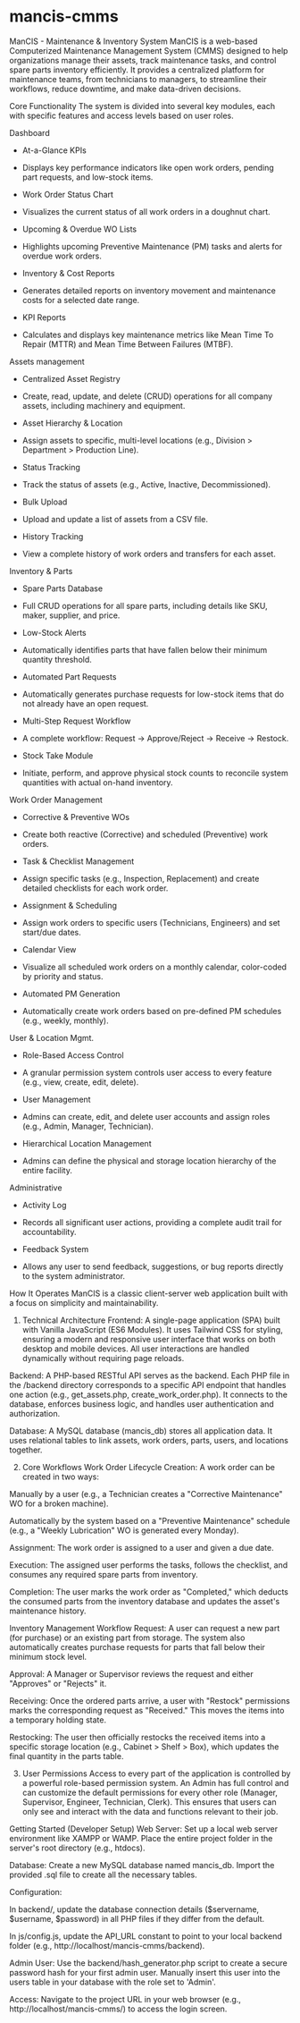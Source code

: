 # mancis-cmms

ManCIS - Maintenance & Inventory System
ManCIS is a web-based Computerized Maintenance Management System (CMMS) designed to help organizations manage their assets, track maintenance tasks, and control spare parts inventory efficiently. It provides a centralized platform for maintenance teams, from technicians to managers, to streamline their workflows, reduce downtime, and make data-driven decisions.

Core Functionality
The system is divided into several key modules, each with specific features and access levels based on user roles.

Dashboard
+ At-a-Glance KPIs
- Displays key performance indicators like open work orders, pending part requests, and low-stock items.
+ Work Order Status Chart
- Visualizes the current status of all work orders in a doughnut chart.
+ Upcoming & Overdue WO Lists
- Highlights upcoming Preventive Maintenance (PM) tasks and alerts for overdue work orders.
+ Inventory & Cost Reports
- Generates detailed reports on inventory movement and maintenance costs for a selected date range.
+ KPI Reports
- Calculates and displays key maintenance metrics like Mean Time To Repair (MTTR) and Mean Time Between Failures (MTBF).

Assets management
+ Centralized Asset Registry
- Create, read, update, and delete (CRUD) operations for all company assets, including machinery and equipment.
+ Asset Hierarchy & Location
- Assign assets to specific, multi-level locations (e.g., Division > Department > Production Line).
+ Status Tracking
- Track the status of assets (e.g., Active, Inactive, Decommissioned).
+ Bulk Upload
- Upload and update a list of assets from a CSV file.
+ History Tracking
- View a complete history of work orders and transfers for each asset.

Inventory & Parts
+ Spare Parts Database
- Full CRUD operations for all spare parts, including details like SKU, maker, supplier, and price.
+ Low-Stock Alerts
- Automatically identifies parts that have fallen below their minimum quantity threshold.
+ Automated Part Requests
- Automatically generates purchase requests for low-stock items that do not already have an open request.
+ Multi-Step Request Workflow
- A complete workflow: Request -> Approve/Reject -> Receive -> Restock.
+ Stock Take Module
- Initiate, perform, and approve physical stock counts to reconcile system quantities with actual on-hand inventory.

Work Order Management
+ Corrective & Preventive WOs
- Create both reactive (Corrective) and scheduled (Preventive) work orders.
+ Task & Checklist Management
- Assign specific tasks (e.g., Inspection, Replacement) and create detailed checklists for each work order.
+ Assignment & Scheduling
- Assign work orders to specific users (Technicians, Engineers) and set start/due dates.
+ Calendar View
- Visualize all scheduled work orders on a monthly calendar, color-coded by priority and status.
+ Automated PM Generation
- Automatically create work orders based on pre-defined PM schedules (e.g., weekly, monthly).

User & Location Mgmt.
+ Role-Based Access Control
- A granular permission system controls user access to every feature (e.g., view, create, edit, delete).
+ User Management
- Admins can create, edit, and delete user accounts and assign roles (e.g., Admin, Manager, Technician).
+ Hierarchical Location Management
- Admins can define the physical and storage location hierarchy of the entire facility.

Administrative
+ Activity Log
- Records all significant user actions, providing a complete audit trail for accountability.
+ Feedback System
- Allows any user to send feedback, suggestions, or bug reports directly to the system administrator.

How It Operates
ManCIS is a classic client-server web application built with a focus on simplicity and maintainability.

1. Technical Architecture
Frontend: A single-page application (SPA) built with Vanilla JavaScript (ES6 Modules). It uses Tailwind CSS for styling, ensuring a modern and responsive user interface that works on both desktop and mobile devices. All user interactions are handled dynamically without requiring page reloads.

Backend: A PHP-based RESTful API serves as the backend. Each PHP file in the /backend directory corresponds to a specific API endpoint that handles one action (e.g., get_assets.php, create_work_order.php). It connects to the database, enforces business logic, and handles user authentication and authorization.

Database: A MySQL database (mancis_db) stores all application data. It uses relational tables to link assets, work orders, parts, users, and locations together.

2. Core Workflows
Work Order Lifecycle
Creation: A work order can be created in two ways:

Manually by a user (e.g., a Technician creates a "Corrective Maintenance" WO for a broken machine).

Automatically by the system based on a "Preventive Maintenance" schedule (e.g., a "Weekly Lubrication" WO is generated every Monday).

Assignment: The work order is assigned to a user and given a due date.

Execution: The assigned user performs the tasks, follows the checklist, and consumes any required spare parts from inventory.

Completion: The user marks the work order as "Completed," which deducts the consumed parts from the inventory database and updates the asset's maintenance history.

Inventory Management Workflow
Request: A user can request a new part (for purchase) or an existing part from storage. The system also automatically creates purchase requests for parts that fall below their minimum stock level.

Approval: A Manager or Supervisor reviews the request and either "Approves" or "Rejects" it.

Receiving: Once the ordered parts arrive, a user with "Restock" permissions marks the corresponding request as "Received." This moves the items into a temporary holding state.

Restocking: The user then officially restocks the received items into a specific storage location (e.g., Cabinet > Shelf > Box), which updates the final quantity in the parts table.

3. User Permissions
Access to every part of the application is controlled by a powerful role-based permission system. An Admin has full control and can customize the default permissions for every other role (Manager, Supervisor, Engineer, Technician, Clerk). This ensures that users can only see and interact with the data and functions relevant to their job.

Getting Started (Developer Setup)
Web Server: Set up a local web server environment like XAMPP or WAMP. Place the entire project folder in the server's root directory (e.g., htdocs).

Database: Create a new MySQL database named mancis_db. Import the provided .sql file to create all the necessary tables.

Configuration:

In backend/, update the database connection details ($servername, $username, $password) in all PHP files if they differ from the default.

In js/config.js, update the API_URL constant to point to your local backend folder (e.g., http://localhost/mancis-cmms/backend).

Admin User: Use the backend/hash_generator.php script to create a secure password hash for your first admin user. Manually insert this user into the users table in your database with the role set to 'Admin'.

Access: Navigate to the project URL in your web browser (e.g., http://localhost/mancis-cmms/) to access the login screen.